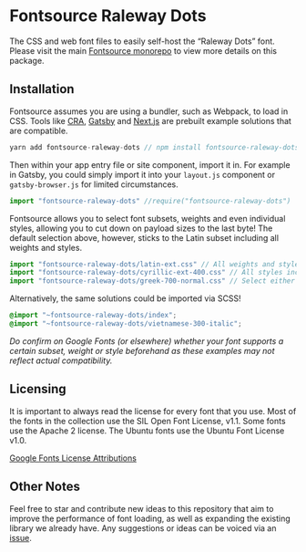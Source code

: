 # Fontsource Raleway Dots

The CSS and web font files to easily self-host the “Raleway Dots” font. Please visit the main [Fontsource monorepo](https://github.com/DecliningLotus/fontsource) to view more details on this package.

## Installation

Fontsource assumes you are using a bundler, such as Webpack, to load in CSS. Tools like [CRA](https://create-react-app.dev/), [Gatsby](https://www.gatsbyjs.org/) and [Next.js](https://nextjs.org/) are prebuilt example solutions that are compatible.

```javascript
yarn add fontsource-raleway-dots // npm install fontsource-raleway-dots
```

Then within your app entry file or site component, import it in. For example in Gatsby, you could simply import it into your `layout.js` component or `gatsby-browser.js` for limited circumstances.

```javascript
import "fontsource-raleway-dots" //require("fontsource-raleway-dots")
```

Fontsource allows you to select font subsets, weights and even individual styles, allowing you to cut down on payload sizes to the last byte! The default selection above, however, sticks to the Latin subset including all weights and styles.

```javascript
import "fontsource-raleway-dots/latin-ext.css" // All weights and styles included.
import "fontsource-raleway-dots/cyrillic-ext-400.css" // All styles included.
import "fontsource-raleway-dots/greek-700-normal.css" // Select either normal or italic.
```

Alternatively, the same solutions could be imported via SCSS!

```scss
@import "~fontsource-raleway-dots/index";
@import "~fontsource-raleway-dots/vietnamese-300-italic";
```

_Do confirm on Google Fonts (or elsewhere) whether your font supports a certain subset, weight or style beforehand as these examples may not reflect actual compatibility._

## Licensing

It is important to always read the license for every font that you use.
Most of the fonts in the collection use the SIL Open Font License, v1.1. Some fonts use the Apache 2 license. The Ubuntu fonts use the Ubuntu Font License v1.0.

[Google Fonts License Attributions](https://fonts.google.com/attribution)

## Other Notes

Feel free to star and contribute new ideas to this repository that aim to improve the performance of font loading, as well as expanding the existing library we already have. Any suggestions or ideas can be voiced via an [issue](https://github.com/DecliningLotus/fontsource/issues).

